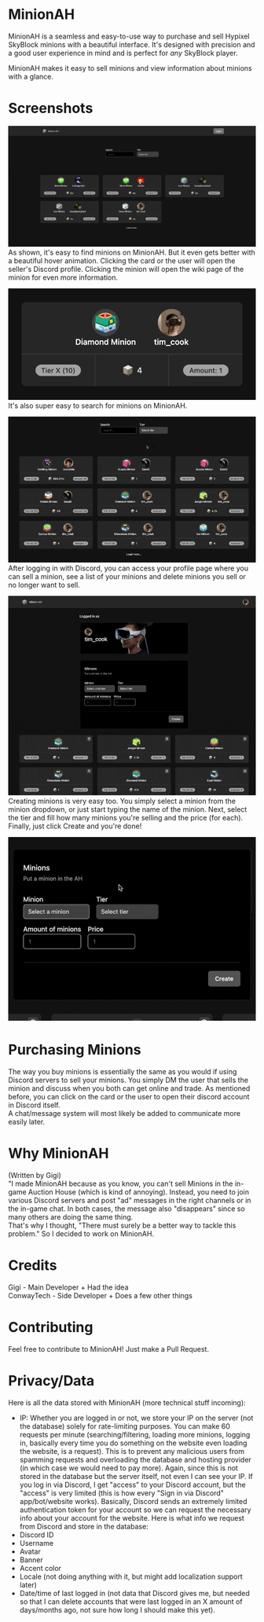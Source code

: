 # MinionAH

MinionAH is a seamless and easy-to-use way to purchase and sell Hypixel SkyBlock minions with a beautiful interface. It's designed with precision and a good user experience in mind and is perfect for _any_ SkyBlock player.

MinionAH makes it easy to sell minions and view information about minions with a glance.

# Screenshots

![MinionAH](/static/assets/images/showcase1.png)
As shown, it's easy to find minions on MinionAH. But it even gets better with a beautiful hover animation. Clicking the card or the user will open the seller's Discord profile. Clicking the minion will open the wiki page of the minion for even more information.

![Minion Animation](/static/assets/images/showcase2.gif)
It's also super easy to search for minions on MinionAH.

![Minion Animation](/static/assets/images/showcase3.gif)
After logging in with Discord, you can access your profile page where you can sell a minion, see a list of your minions and delete minions you sell or no longer want to sell.

![Minion Animation](/static/assets/images/showcase4.gif)
Creating minions is very easy too. You simply select a minion from the minion dropdown, or just start typing the name of the minion. Next, select the tier and fill how many minions you're selling and the price (for each). Finally, just click Create and you're done!

![Minion Animation](/static/assets/images/showcase5.gif)

# Purchasing Minions

The way you buy minions is essentially the same as you would if using Discord servers to sell your minions. You simply DM the user that sells the minion and discuss when you both can get online and trade. As mentioned before, you can click on the card or the user to open their discord account in Discord itself.  
A chat/message system will most likely be added to communicate more easily later.

# Why MinionAH

(Written by Gigi)  
"I made MinionAH because as you know, you can't sell Minions in the in-game Auction House (which is kind of annoying). Instead, you need to join various Discord servers and post "ad" messages in the right channels or in the in-game chat. In both cases, the message also "disappears" since so many others are doing the same thing.  
That's why I thought, "There must surely be a better way to tackle this problem." So I decided to work on MinionAH.

# Credits

Gigi - Main Developer + Had the idea  
ConwayTech - Side Developer + Does a few other things

# Contributing

Feel free to contribute to MinionAH! Just make a Pull Request.

# Privacy/Data

Here is all the data stored with MinionAH (more technical stuff incoming):​

- IP: Whether you are logged in or not, we store your IP on the server (not the database) solely for rate-limiting purposes. You can make 60 requests per minute (searching/filtering, loading more minions, logging in, basically every time you do something on the website even loading the website, is a request). This is to prevent any malicious users from spamming requests and overloading the database and hosting provider (in which case we would need to pay more).
  Again, since this is not stored in the database but the server itself, not even I can see your IP.​
  If you log in via Discord, I get "access" to your Discord account, but the "access" is very limited (this is how every "Sign in via Discord" app/bot/website works).
  Basically, Discord sends an extremely limited authentication token for your account so we can request the necessary info about your account for the website. Here is what info we request from Discord and store in the database:
- Discord ID
- Username
- Avatar
- Banner
- Accent color
- Locale (not doing anything with it, but might add localization support later)
- Date/time of last logged in (not data that Discord gives me, but needed so that I can delete accounts that were last logged in an X amount of days/months ago, not sure how long I should make this yet).
